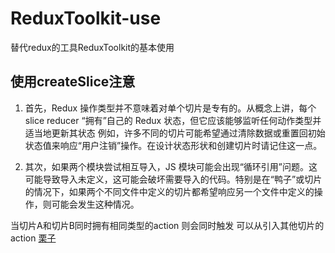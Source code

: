 # ReduxToolkit-use
替代redux的工具ReduxToolkit的基本使用

## 使用createSlice注意
1. 首先，Redux 操作类型并不意味着对单个切片是专有的。从概念上讲，每个 slice reducer “拥有”自己的 Redux 状态，但它应该能够监听任何动作类型并适当地更新其状态
例如，许多不同的切片可能希望通过清除数据或重置回初始状态值来响应“用户注销”操作。在设计状态形状和创建切片时请记住这一点。

2. 其次，如果两个模块尝试相互导入，JS 模块可能会出现“循环引用”问题。这可能导致导入未定义，这可能会破坏需要导入的代码。特别是在“鸭子”或切片的情况下，如果两个不同文件中定义的切片都希望响应另一个文件中定义的操作，则可能会发生这种情况。

当切片A和切片B同时拥有相同类型的action 则会同时触发 可以从引入其他切片的action
[栗子](https://codesandbox.io/s/rw7ppj4z0m)
